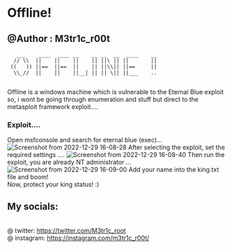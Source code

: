 # Offline!
## @Author : M3tr1c_r00t
```
   ___    ____  ____ __    __ __  __  ____    __
  // \\  ||    ||    ||    || ||\ || ||       ||
 ((   )) ||==  ||==  ||    || ||\\|| ||==     ||
  \\_//  ||    ||    ||__| || || \|| ||___    ..
                                                
```
Offline is a windows machine which is vulnerable to the Eternal Blue exploit so, i wont be going through enumeration and stuff but direct to the metasploit framework exploit....

### Exploit....
Open msfconsole and search for eternal blue (exec)...
![Screenshot from 2022-12-29 16-08-28](https://user-images.githubusercontent.com/99975622/210014544-a5071be7-0044-438f-972f-dc2a9e36af07.png)
After selecting the exploit, set the required settings ....
![Screenshot from 2022-12-29 16-08-40](https://user-images.githubusercontent.com/99975622/210014576-38bf642e-01ca-405a-8dc5-d4b3b7215323.png)
Then run the exploit, you are already NT administrator ...
![Screenshot from 2022-12-29 16-09-00](https://user-images.githubusercontent.com/99975622/210014622-3842ca71-5e0d-4b88-98ee-367b513a2545.png)
Add your name into the king.txt file and boom!
<br>Now, protect your king status! :)


## My socials:
<br>@ twitter: https://twitter.com/M3tr1c_root
<br>@ instagram: https://instagram.com/m3tr1c_r00t/
